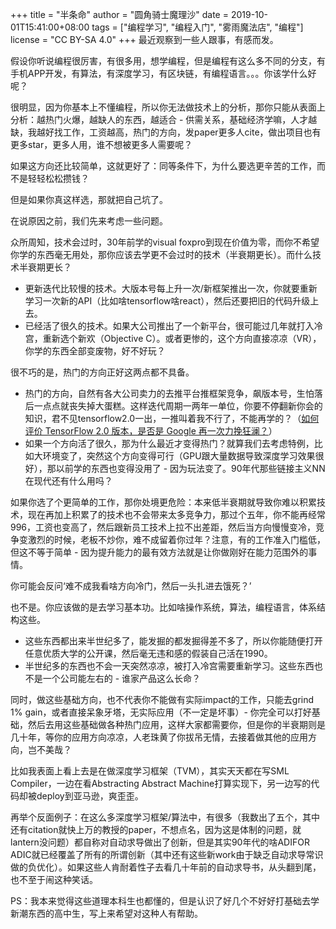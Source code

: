 +++
title = "半条命"
author = "圆角骑士魔理沙"
date = 2019-10-01T15:41:00+08:00
tags = ["编程学习", "编程入门", "雾雨魔法店", "编程"]
license = "CC BY-SA 4.0"
+++
最近观察到一些人跟事，有感而发。

假设你听说编程很厉害，有很多用，想学编程，但是编程有这么多不同的分支，有手机APP开发，有算法，有深度学习，有区块链，有编程语言。。。你该学什么好呢？

很明显，因为你基本上不懂编程，所以你无法做技术上的分析，那你只能从表面上分析：越热门火爆，越缺人的东西，越适合 - 供需关系，基础经济学嘛，人才越缺，我越好找工作，工资越高，热门的方向，发paper更多人cite，做出项目也有更多star，更多人用，谁不想被更多人需要呢？

如果这方向还比较简单，这就更好了：同等条件下，为什么要选更辛苦的工作，而不是轻轻松松攒钱？

但是如果你真这样选，那就把自己坑了。

在说原因之前，我们先来考虑一些问题。

众所周知，技术会过时，30年前学的visual foxpro到现在价值为零，而你不希望你学的东西毫无用处，那你应该去学更不会过时的技术（半衰期更长）。而什么技术半衰期更长？

* 更新迭代比较慢的技术。大版本号每上升一次/新框架推出一次，你就要重新学习一次新的API（比如啥tensorflow啥react），然后还要把旧的代码升级上去。
* 已经活了很久的技术。如果大公司推出了一个新平台，很可能过几年就打入冷宫，重新选个新欢（Objective C）。或者更惨的，这个方向直接凉凉（VR），你学的东西全部变废物，好不好玩？

很不巧的是，热门的方向正好这两点都不具备。

* 热门的方向，自然有各大公司卖力的去推平台推框架竞争，飙版本号，生怕落后一点点就丧失掉大蛋糕。这样迭代周期一两年一单位，你要不停翻新你会的知识，君不见tensorflow2.0一出，一推叫着我不行了，不能再学的？（[如何评价 TensorFlow 2.0 版本，是否是 Google 再一次力挽狂澜？](https://www.zhihu.com/question/314903950)）
* 如果一个方向活了很久，那为什么最近才变得热门？就算我们去考虑特例，比如大环境变了，突然这个方向变得可行（GPU跟大量数据导致深度学习效果很好），那以前学的东西也变得没用了 - 因为玩法变了。90年代那些链接主义NN在现代还有什么用吗？

如果你选了个更简单的工作，那你处境更危险：本来低半衰期就导致你难以积累技术，现在再加上积累了的技术也不会带来太多竞争力，那过个五年，你不能再经常996，工资也变高了，然后跟新员工技术上拉不出差距，然后当方向慢慢变冷，竞争变激烈的时候，老板不炒你，难不成留着你过年？注意，有的工作准入门槛低，但这不等于简单 - 因为提升能力的最有效方法就是让你做刚好在能力范围外的事情。

你可能会反问‘难不成我看啥方向冷门，然后一头扎进去饿死？’

也不是。你应该做的是去学习基本功。比如啥操作系统，算法，编程语言，体系结构这些。

* 这些东西都出来半世纪多了，能发掘的都发掘得差不多了，所以你能随便打开任意优质大学的公开课，然后毫无违和感的假装自己活在1990。
* 半世纪多的东西也不会一天突然凉凉，被打入冷宫需要重新学习。这些东西也不是一个公司能左右的 - 谁家产品这么长命？

同时，做这些基础方向，也不代表你不能做有实际impact的工作，只能去grind 1% gain，或者直接呆象牙塔，无实际应用（不一定是坏事）- 你完全可以打好基础，然后去用这些基础做各种热门应用，这样大家都需要你，但是你的半衰期则是几十年，等你的应用方向凉凉，人老珠黄了你拔吊无情，去接着做其他的应用方向，岂不美哉？

  
比如我表面上看上去是在做深度学习框架（TVM），其实天天都在写SML Compiler，一边在看Abstracting Abstract Machine打算实现下，另一边写的代码却被deploy到亚马逊，爽歪歪。

再举个反面例子：在这么多深度学习框架/算法中，有很多（我数出了五个，其中还有citation就快上万的教授的paper，不想点名，因为这是体制的问题，就lantern没问题）都自称对自动求导做出了创新，但是其实90年代的啥ADIFOR ADIC就已经覆盖了所有的所谓创新（其中还有这些新work由于缺乏自动求导常识做的负优化）。如果这些人肯耐着性子去看几十年前的自动求导书，从头翻到尾，也不至于闹这种笑话。

PS：我本来觉得这些道理本科生也都懂的，但是认识了好几个不好好打基础去学新潮东西的高中生，写上来希望对这种人有帮助。
